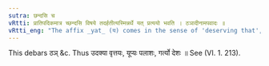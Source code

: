 ```yaml
---
sutra: छन्दसि च
vRtti: प्रातिपदिकमात्र च्छन्दसि विषये तदर्हतीत्यस्मिन्नर्थे यत् प्रत्ययो भवति । ठञादीनामपवादः ॥
vRtti_eng: "The affix _yat_ (य) comes in the sense of 'deserving that', in the _Chhandas_, after every _pratipadika_."
---
```

This debars ठञ् &c. Thus उदक्या वृत्तयः, यूप्यः पलाशः, गर्त्यो देशः ॥ See (VI. 1. 213).
